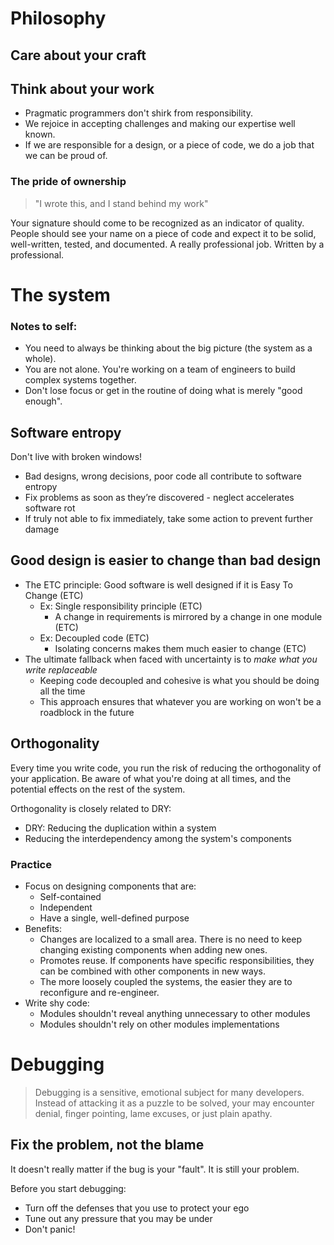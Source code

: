 # Philosophy
## Care about your craft
## Think about your work

- Pragmatic programmers don't shirk from responsibility.
- We rejoice in accepting challenges and making our expertise well known.
- If we are responsible for a design, or a piece of code, we do a job that we can be proud of.

### The pride of ownership
> "I wrote this, and I stand behind my work"

Your signature should come to be recognized as an indicator of quality. People should see your name on a piece of code and expect it to be solid,
well-written, tested, and documented. A really professional job. Written by a professional.

# The system 
### Notes to self:
- You need to always be thinking about the big picture (the system as a whole).
- You are not alone. You're working on a team of engineers to build complex systems together.
- Don't lose focus or get in the routine of doing what is merely "good enough".

## Software entropy
Don't live with broken windows!
- Bad designs, wrong decisions, poor code all contribute to software entropy
- Fix problems as soon as they’re discovered - neglect accelerates software rot
- If truly not able to fix immediately, take some action to prevent further damage

## Good design is easier to change than bad design
- The ETC principle: Good software is well designed if it is Easy To Change (ETC)
  - Ex: Single responsibility principle (ETC)
    - A change in requirements is mirrored by a change in one module (ETC)
  - Ex: Decoupled code (ETC)
    - Isolating concerns makes them much easier to change (ETC)
- The ultimate fallback when faced with uncertainty is to *make what you write replaceable*
  - Keeping code decoupled and cohesive is what you should be doing all the time
  - This approach ensures that whatever you are working on won't be a roadblock in the future

## Orthogonality
Every time you write code, you run the risk of reducing the orthogonality of your application.
Be aware of what you're doing at all times, and the potential effects on the rest of the system.

Orthogonality is closely related to DRY:
- DRY: Reducing the duplication within a system
- Reducing the interdependency among the system's components

### Practice
- Focus on designing components that are:
  - Self-contained
  - Independent
  - Have a single, well-defined purpose
- Benefits: 
  - Changes are localized to a small area. There is no need to keep changing existing components when adding new ones.
  - Promotes reuse. If components have specific responsibilities, they can be combined with other components in new ways.
  - The more loosely coupled the systems, the easier they are to reconfigure and re-engineer.
- Write shy code:
  - Modules shouldn't reveal anything unnecessary to other modules
  - Modules shouldn't rely on other modules implementations

# Debugging
> Debugging is a sensitive, emotional subject for many developers. Instead of attacking it as a puzzle to be solved, 
your may encounter denial, finger pointing, lame excuses, or just plain apathy.

## Fix the problem, not the blame
It doesn't really matter if the bug is your "fault". It is still your problem.

Before you start debugging:
- Turn off the defenses that you use to protect your ego
- Tune out any pressure that you may be under
- Don't panic!

